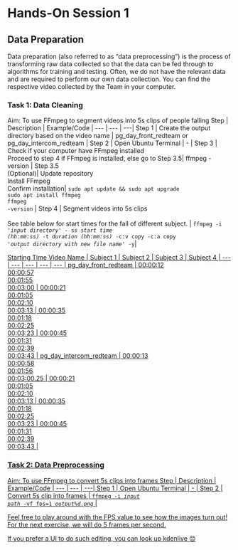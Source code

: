 # Hands-On Session 1

## Data Preparation
Data preparation (also referred to as “data preprocessing”) is the process of transforming raw data collected so that the data can be fed through to algorithms for training and testing. Often, we do not have the relevant data and are required to perform our own data collection. You can find the respective video collected by the Team in your computer. 

### Task 1: Data Cleaning
Aim: To use FFmpeg to segment videos into 5s clips of people falling
Step | Description | Example/Code |
--- | --- | ---|
Step 1 | Create the output directory based on the video name  | pg_day_front_redteam or pg_day_intercom_redteam |
Step 2 | Open Ubuntu Terminal | - |
Step 3 | Check if your computer have FFmpeg installed <br> Proceed to step 4 if FFmpeg is installed, else go to Step 3.5| ffmpeg -version |
Step 3.5 <br> (Optional)| Update repository <br> Install FFmpeg <br> Confirm installation| <code>sudo apt update && sudo apt upgrade</code> <br> <code>sudo apt install ffmpeg</code> <br> <code>ffmpeg -version</code> |
Step 4 | Segment videos into 5s clips <br><br> See table below for start times for the fall of different subject. | <code>ffmpeg -i _'input directory'_ - ss _start time (hh:mm:ss)_ -t _duration (hh:mm:ss)_ -c:v copy -c:a copy _'output directory with new file name'_ -y</code>|

<u>Starting Time<u>
Video Name | Subject 1 | Subject 2 | Subject 3 | Subject 4 | 
--- | --- | --- | --- | --- |
pg_day_front_redteam | 00:00:12 <br> 00:00:57 <br> 00:01:55 <br> 00:03:00 |  00:00:21 <br> 00:01:05 <br> 00:02:10 <br> 00:03:13 | 00:00:35 <br> 00:01:18 <br> 00:02:25 <br> 00:03:23 | 00:00:45 <br> 00:01:31 <br> 00:02:39 <br> 00:03:43 |
pg_day_intercom_redteam | 00:00:13 <br> 00:00:58 <br> 00:01:56 <br> 00:03:00.25 |  00:00:21 <br> 00:01:05 <br> 00:02:10 <br> 00:03:13 | 00:00:35 <br> 00:01:18 <br> 00:02:25 <br> 00:03:23 | 00:00:45 <br> 00:01:31 <br> 00:02:39 <br> 00:03:43 |

### Task 2: Data Preprocessing
Aim: To use FFmpeg to convert 5s clips into frames
Step | Description | Example/Code |
--- | --- | ---|
Step 1 | Open Ubuntu Terminal | - |
Step 2 | Convert 5s clip into frames | <code>ffmpeg -i _input path_ -vf fps=1 _output%d.png_</code> |
  
Feel free to play around with the FPS value to see how the images turn out! For the next exercise, we will do 5 frames per second.  

If you prefer a UI to do such editing, you can look up kdenlive 😊 
